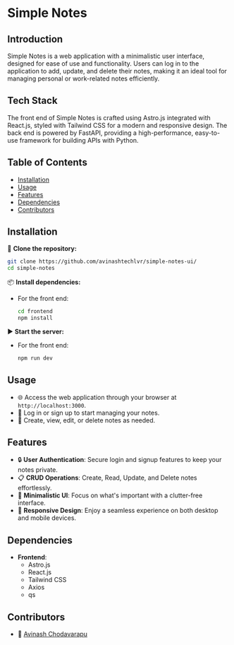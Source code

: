 # Simple Notes

## Introduction
Simple Notes is a web application with a minimalistic user interface, designed for ease of use and functionality. Users can log in to the application to add, update, and delete their notes, making it an ideal tool for managing personal or work-related notes efficiently.

## Tech Stack
The front end of Simple Notes is crafted using Astro.js integrated with React.js, styled with Tailwind CSS for a modern and responsive design. The back end is powered by FastAPI, providing a high-performance, easy-to-use framework for building APIs with Python.

## Table of Contents
- [Installation](#installation)
- [Usage](#usage)
- [Features](#features)
- [Dependencies](#dependencies)
- [Contributors](#contributors)

## Installation
🔧 **Clone the repository:**
   ```bash
   git clone https://github.com/avinashtechlvr/simple-notes-ui/
   cd simple-notes
   ```

📦 **Install dependencies:**
   - For the front end:
     ```bash
     cd frontend
     npm install
     ```
▶️ **Start the server:**
   - For the front end:
     ```bash
     npm run dev
     ```
## Usage
- 🌐 Access the web application through your browser at `http://localhost:3000`.
- 🔐 Log in or sign up to start managing your notes.
- 📝 Create, view, edit, or delete notes as needed.

## Features
- 🔒 **User Authentication**: Secure login and signup features to keep your notes private.
- 📋 **CRUD Operations**: Create, Read, Update, and Delete notes effortlessly.
- 🧘 **Minimalistic UI**: Focus on what's important with a clutter-free interface.
- 📱 **Responsive Design**: Enjoy a seamless experience on both desktop and mobile devices.

## Dependencies
- **Frontend**:
  - Astro.js
  - React.js
  - Tailwind CSS
  - Axios
  - qs

## Contributors
- 👤 [Avinash Chodavarapu](https://github.com/avinashtechlvr)
